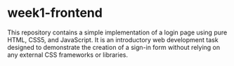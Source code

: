 # week1-frontend
This repository contains a simple implementation of a login page using pure HTML, CSS5, and JavaScript. It is an introductory web development task designed to demonstrate the creation of a sign-in form without relying on any external CSS frameworks or libraries.
